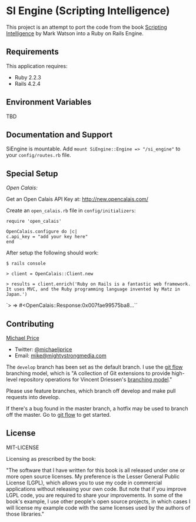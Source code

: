 SI Engine (Scripting Intelligence)
==================================
This project is an attempt to port the code from the book [Scripting Intelligence](http://www.apress.com/9781430223511) by Mark Watson into a Ruby on Rails Engine.

Requirements
------------
This application requires:
- Ruby 2.2.3
- Rails 4.2.4

Environment Variables
---------------------
TBD

Documentation and Support
-------------------------
SiEngine is mountable. Add `mount SiEngine::Engine => "/si_engine"` to your `config/routes.rb` file.


Special Setup
-------------

*Open Calais:*

Get an Open Calais API Key at: <http://new.opencalais.com/>

Create an `open_calais.rb` file in `config/initializers`:

  `require 'open_calais'`

  `OpenCalais.configure do |c|`  
    `c.api_key = "add your key here"`  
  `end`

After setup the following should work:

  `$ rails console`

  `> client = OpenCalais::Client.new`

  `> results = client.enrich('Ruby on Rails is a fantastic web framework. It uses MVC, and the Ruby programming language invented by Matz in Japan.')`  

  `> => #<OpenCalais::Response:0x007fae99575ba8...``

Contributing
------------
[Michael Price](http://www.linkedin.com/in/michaeljohnprice/)

* Twitter: [@michaeljprice](https://twitter.com/michaeljprice)
* Email: <mike@mightystrongmedia.com>

The `develop` branch has been set as the default branch. I use the [git flow](https://github.com/nvie/gitflow) branching model, which is "A collection of Git extensions to provide high-level repository operations for Vincent Driessen's [branching model](http://nvie.com/git-model)."

Please use feature branches, which branch off develop and make pull requests into develop.

If there's a bug found in the master branch, a hotfix may be used to branch off the master. Go to [git flow](https://github.com/nvie/gitflow) to get started.

License
-------
MIT-LICENSE

Licensing as prescribed by the book:

"The software that I have written for this book is all released under one or more open source licenses. My preference is the Lesser General Public License (LGPL), which allows you to use my code in commercial applications without releasing your own code. But note that if you improve LGPL code, you are required to share your improvements. In some of the book's example, I use other people's open source projects, in which cases I will license my example code with the same licenses used by the authors of those libraries."
